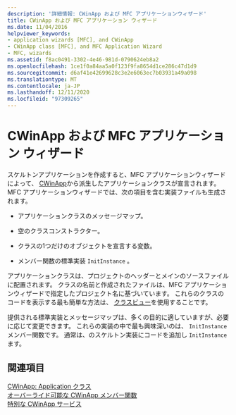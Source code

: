 ```yaml
---
description: '詳細情報: CWinApp および MFC アプリケーションウィザード'
title: CWinApp および MFC アプリケーション ウィザード
ms.date: 11/04/2016
helpviewer_keywords:
- application wizards [MFC], and CWinApp
- CWinApp class [MFC], and MFC Application Wizard
- MFC, wizards
ms.assetid: f8ac0491-3302-4e46-981d-0790624eb8a2
ms.openlocfilehash: 1ce1f0a84aa5a0f123f9fa8654d1ce286c47d1d9
ms.sourcegitcommit: d6af41e42699628c3e2e6063ec7b03931a49a098
ms.translationtype: MT
ms.contentlocale: ja-JP
ms.lasthandoff: 12/11/2020
ms.locfileid: "97309265"
---
```

# <a name="cwinapp-and-the-mfc-application-wizard"></a>CWinApp および MFC アプリケーション ウィザード

スケルトンアプリケーションを作成すると、MFC アプリケーションウィザードによって、 [CWinApp](reference/cwinapp-class.md)から派生したアプリケーションクラスが宣言されます。 MFC アプリケーションウィザードでは、次の項目を含む実装ファイルも生成されます。

- アプリケーションクラスのメッセージマップ。

- 空のクラスコンストラクター。

- クラスの1つだけのオブジェクトを宣言する変数。

- メンバー関数の標準実装 `InitInstance` 。

アプリケーションクラスは、プロジェクトのヘッダーとメインのソースファイルに配置されます。 クラスの名前と作成されたファイルは、MFC アプリケーションウィザードで指定したプロジェクト名に基づいています。 これらのクラスのコードを表示する最も簡単な方法は、 [クラスビュー](/visualstudio/ide/viewing-the-structure-of-code)を使用することです。

提供される標準実装とメッセージマップは、多くの目的に適していますが、必要に応じて変更できます。 これらの実装の中で最も興味深いのは、 `InitInstance` メンバー関数です。 通常は、のスケルトン実装にコードを追加し `InitInstance` ます。

## <a name="see-also"></a>関連項目

[CWinApp: Application クラス](cwinapp-the-application-class.md)<br/>
[オーバーライド可能な CWinApp メンバー関数](overridable-cwinapp-member-functions.md)<br/>
[特別な CWinApp サービス](special-cwinapp-services.md)
